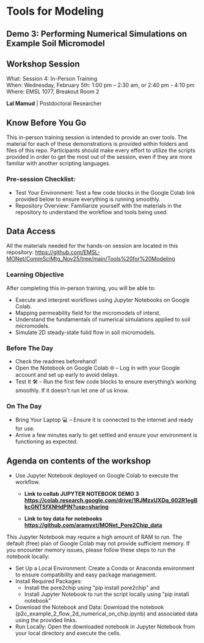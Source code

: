 # Tools for Modeling
## Demo 3: Performing Numerical Simulations on Example Soil Micromodel
## Workshop Session
What: Session 4: In-Person Training   <br>
When: Wednesday, February 5th: 1:00 pm – 2:30 am, or  2:40 pm - 4:10 pm <br>
Where:  EMSL 1077, Breakout Room 2

**Lal Mamud** | Postdoctoral Researcher   <br>

## Know Before You Go
This in-person training session is intended to provide an over tools. The material for each of these demonstrations is provided within folders and files of this repo. Participants should make every effort to utilize the scripts provided in order to get the most out of the session, even if they are more familiar with another scripting languages.
### Pre-session Checklist:
- Test Your Environment: Test a few code blocks in the Google Colab link provided below to ensure everything is running smoothly.
- Repository Overview: Familiarize yourself with the materials in the repository to understand the workflow and tools being used.

## Data Access
All the materials needed for the hands-on session are located in this repository: https://github.com/EMSL-MONet/CommSciMtg_Nov25/tree/main/Tools%20for%20Modeling

### Learning Objective
After completing this in-person training, you will be able to:
- Execute and interpret workflows using Jupyter Notebooks on Google Colab.
- Mapping permeability field for the micromodels of interst.
- Understand the fundamentals of numerical simulations applied to soil micromodels.
- Simulate 2D steady-state fulid flow in soil micromodels.

### Before The Day
- Check the readmes beforehand!
- Open the Notebook on Google Colab 🌐 – Log in with your Google account and set up early to avoid delays.
- Test It 🛠️ – Run the first few code blocks to ensure everything’s working smoothly. If it doesn't run let one of us know. 

### On The Day
- Bring Your Laptop 💻 – Ensure it is connected to the internet and ready for use.
- Arrive a few minutes early to get settled and ensure your environment is functioning as expected.

## Agenda on contents of the workshop
- Use Jupyter Notebook deployed on Google Colab to execute the workflow.  
  - **Link to collab JUPYTER NOTEBOOK DEMO 3 https://colab.research.google.com/drive/1RJMzxUXDq_602R1egBkcGNTSfXNHdPIN?usp=sharing**
  
  - **Link to toy data for notebooks https://github.com/aramyxt/MONet_Pore2Chip_data**

This Jupyter Notebook may require a high amount of RAM to run. The default (free) plan of Google Colab may not provide sufficient memory. 
If you encounter memory issues, please follow these steps to run the notebook locally:
- Set Up a Local Environment: Create a Conda or Anaconda environment to ensure compatibility and easy package management.
- Install Required Packages:
  - Install the pore2chip using "pip install pore2chip" and
  - Install Jupyter Notebook to run the script locally using "pip install notebook"
- Download the Notebook and Data: Download the notebook (p2c_example_2_flow_2d_numerical_on_chip.ipynb) and associated data using the provided links.
- Run Locally: Open the downloaded notebook in Jupyter Notebook from your local directory and execute the cells.
